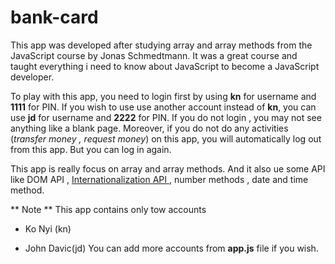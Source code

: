 # bank-card

This app was developed after studying array and array methods from the JavaScript course by Jonas Schmedtmann. It was a great course and taught everything i need to know about JavaScript to become a JavaScript developer.

To play with this app, you need to login first by using **kn** for username and **1111** for PIN. If you wish to use use another account instead of **kn**, you can use **jd** for username and **2222** for PIN. If you do not login , you may not see anything like a blank page. Moreover, if you do not do any activities (*transfer money , request money*)  on this app, you will automatically log out from this app. But you can log in again.

This app is really focus on array and array methods. And it also ue some API like DOM API , [ Internationalization API ](https://developer.mozilla.org/en-US/docs/Web/JavaScript/Reference/Global_Objects/Intl), number methods , date and time method.

** Note **
This app contains only tow accounts
- Ko Nyi (kn)
+ John Davic(jd)
You can add more accounts from **app.js** file if you wish.
